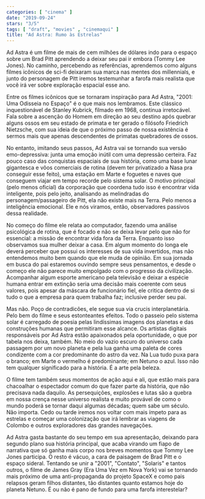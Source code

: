 ```yaml
---
categories: [ "cinema" ]
date: "2019-09-24"
stars: "3/5"
tags: [ "draft", "movies" , "cinemaqui" ]
title: "Ad Astra: Rumo às Estrelas"
---
```

Ad Astra é um filme de mais de cem milhões de dólares indo para o espaço sobre um Brad Pitt aprendendo a deixar seu pai ir embora (Tommy Lee Jones). No caminho, percebendo as referências, aprendemos como alguns filmes icônicos de sci-fi deixaram sua marca nas mentes dos millennials, e junto do personagem de Pitt iremos testemunhar a farofa mais realista que você irá ver sobre exploração espacial esse ano.

Entre os filmes icônicos que se tornaram inspiração para Ad Astra, "2001: Uma Odisseia no Espaço" é o que mais nos lembramos. Este clássico inquestionável de Stanley Kubrick, filmado em 1968, continua irretocável. Fala sobre a ascenção do Homem em direção ao seu destino após quebrar alguns ossos em seu estado de primata e ter gerado o filósofo Friedrich Nietzsche, com sua ideia de que o próximo passo de nossa existência é sermos mais que apenas descendentes de primatas quebradores de ossos.

No entanto, imitando seus passos, Ad Astra vai se tornando sua versão emo-depressiva: junta uma emoção inútil com uma depressão certeira. Faz pouco caso das conquistas espaciais de sua história, como uma base lunar gigantesca e vôos comerciais de rotina (devem ter privatizado a Nasa pra conseguir esse feito), uma estação em Marte e foguetes e naves que conseguem viajar em tempo recorde pelo sistema solar. O motivo principal (pelo menos oficial) da corporação que coordena tudo isso é encontrar vida inteligente, pois pelo jeito, analisando as melindradas do personagem/passageiro de Pitt, ela não existe mais na Terra. Pelo menos a inteligência emocional. Ele e nós viramos, então, observadores passivos dessa realidade.

No começo do filme ele relata ao computador, fazendo uma análise psicológica de rotina, que é focado e não se deixa levar pelo que não for essencial: a missão de encontrar vida fora da Terra. Enquanto isso observamos sua mulher deixar a casa. Em algum momento do longa ele deverá perceber que possui os interesses de sua vida invertidos, mas não entendemos muito bem quando que ele muda de opinião. Em sua jornada em busca do pai estaremos ouvindo sempre seus pensamentos, e desde o começo ele não parece muito empolgado com o progresso da civilização. Acompanhar algum esporte americano pela televisão e deixar a espécie humana entrar em extinção seria uma decisão mais coerente com seus valores, pois apesar da máscara de funcionário fiel, ele critica dentro de si tudo o que a empresa para quem trabalha faz; inclusive perder seu pai.

Mas não. Poço de contradicões, ele segue sua via crucis interplanetária. Pelo bem do filme e seus estonteantes efeitos. Todo o passeio pelo sistema solar é carregado de poesia pelas lindíssimas imagens dos planetas e das construções humanas que permitiram esse alcance. Os artistas digitais responsáveis por Ad Astra estão apaixonados pela oportunidade, o que por tabela nos deixa, também. No meio do vazio escuro do universo cada passagem por um novo planeta e pela lua ganha uma paleta de cores condizente com a cor predominante do astro da vez. Na Lua tudo puxa para o branco; em Marte o vermelho é predominante; em Netuno o azul. Isso não tem qualquer significado para a história. É a arte pela beleza.

O filme tem também seus momentos de ação aqui e ali, que estão mais para chacoalhar o espectador comum do que fazer parte da história, que não precisava nada daquilo. As persequições, explosões e lutas são a quebra em nossa crença nesse universo realista e muito provável de como o mundo poderá se tornar daqui algumas décadas; quem sabe um século. Não importa. Cedo ou tarde iremos nos voltar com mais ímpeto para as estrelas e começar uma colonização que irá lembrar as viagens de Colombo e outros exploradores das grandes navegações.

Ad Astra gasta bastante do seu tempo em sua apresentação, deixando para segundo plano sua história principal, que acaba virando um fiapo de narrativa que só ganha mais corpo nos breves momentos que Tommy Lee Jones participa. O resto é vácuo, a cara de paisagem de Brad Pitt e o espaço sideral. Tentando se unir a "2001", "Contato", "Solaris" e tantos outros, o filme de James Gray (Era Uma Vez em Nova York) vai se tornando mais próximo de uma anti-propaganda do projeto SpaceX e como pais relapsos geram filhos distantes, tão distantes quanto estamos hoje do planeta Netuno. É ou não é pano de fundo para uma farofa interestelar?
